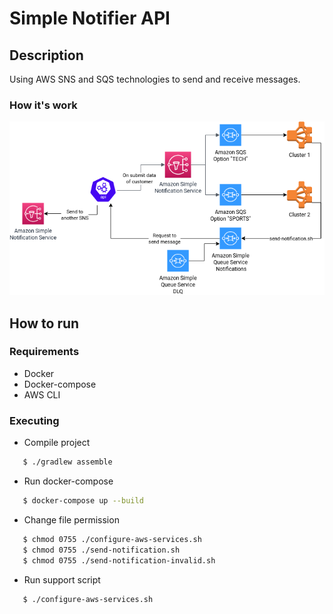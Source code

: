 # Simple Notifier API  
## Description
Using AWS SNS and SQS technologies to send and receive messages.

### How it's work
<p align="center" width="100%">
  <img src="./img/diagram.png">
</p>
  
## How to run
### Requirements
- Docker 
- Docker-compose
- AWS CLI

### Executing

- Compile project
```bash
   $ ./gradlew assemble
```

- Run docker-compose
```bash
   $ docker-compose up --build
```

- Change file permission
```bash
   $ chmod 0755 ./configure-aws-services.sh
   $ chmod 0755 ./send-notification.sh
   $ chmod 0755 ./send-notification-invalid.sh
```

- Run support script
```bash
   $ ./configure-aws-services.sh
```
